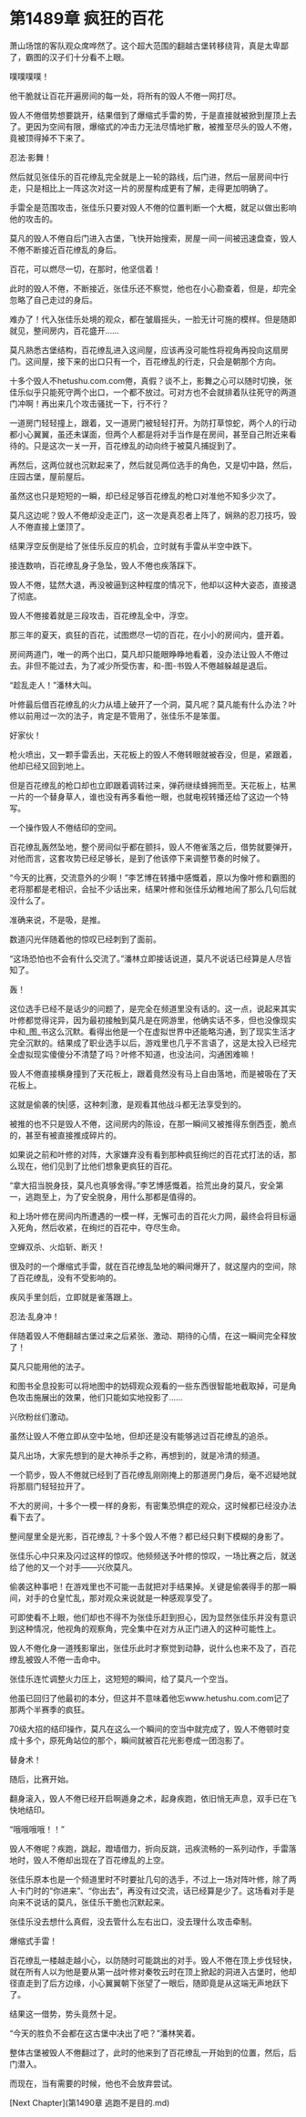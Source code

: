 # 第1489章 疯狂的百花

萧山场馆的客队观众席哗然了。这个超大范围的翻越古堡转移绕背，真是太卑鄙了，霸图的汉子们十分看不上眼。

噗噗噗噗！

他干脆就让百花开遍房间的每一处，将所有的毁人不倦一网打尽。

毁人不倦借势想要跳开，结果借到了爆缩式手雷的势，于是直接就被掀到屋顶上去了。更因为空间有限，爆缩式的冲击力无法尽情地扩散，被推至尽头的毁人不倦，竟被顶得掉不下来了。

忍法·影舞！

然后就见张佳乐的百花缭乱完全就是上一轮的路线，后门进，然后一层房间中行走，只是相比上一阵这次对这一片的房屋构成更有了解，走得更加明确了。

手雷全是范围攻击，张佳乐只要对毁人不倦的位置判断一个大概，就足以做出影响他的攻击的。

莫凡的毁人不倦自后门进入古堡，飞快开始搜索，房屋一间一间被迅速盘查，毁人不倦不断接近百花缭乱的身后。

百花，可以燃尽一切，在那时，他坚信着！

此时的毁人不倦，不断接近，张佳乐还不察觉，他也在小心勘查着，但是，却完全忽略了自己走过的身后。

难办了！代入张佳乐处境的观众，都在皱眉摇头，一脸无计可施的模样。但是随即就见，整间房内，百花盛开……

莫凡熟悉古堡结构，百花缭乱进入这间屋，应该再没可能性将视角再投向这扇房门。这间屋，接下来的出口只有一个，百花缭乱的行走，只会是朝那个方向。

十多个毁人不hetushu.com.com倦，真假？谈不上，影舞之心可以随时切换，张佳乐似乎只能死守两个出口，一个都不放过。可对方也不会就排着队往死守的两道门冲啊！再出来几个攻击骚扰一下，行不行？

一道房门轻轻撞上，跟着，又一道房门被轻轻打开。为防打草惊蛇，两个人的行动都小心翼翼，虽还未谋面，但两个人都是将对手当作是在房间，甚至自己附近来看待的。只是这次一关一开，百花缭乱的动向终于被莫凡捕捉到了。

再然后，这两位就也沉默起来了，然后就见两位选手的角色，又是切中路，然后，庄园古堡，屋前屋后。

虽然这也只是短短的一瞬，却已经足够百花缭乱的枪口对准他不知多少次了。

莫凡这边呢？毁人不倦却没走正门，这一次是真忍者上阵了，娴熟的忍刀技巧，毁人不倦直接上堡顶了。

结果浮空反倒是给了张佳乐反应的机会，立时就有手雷从半空中跌下。

接连数响，百花缭乱身子急坠，毁人不倦也疾落踩下。

毁人不倦，猛然大退，再没被逼到这种程度的情况下，他却以这种大姿态，直接退了彻底。

毁人不倦接着就是三段攻击，百花缭乱全中，浮空。

那三年的夏天，疯狂的百花，试图燃尽一切的百花，在小小的房间内，盛开着。

房间两道门，唯一的两个出口，莫凡却只能眼睁睁地看着，没办法让毁人不倦过去。非但不能过去，为了减少所受伤害，和-图-书毁人不倦越躲越是退后。

“趁乱走人！”潘林大叫。

叶修最后借百花缭乱的火力从墙上破开了一个洞，莫凡呢？莫凡能有什么办法？叶修以前用过一次的法子，肯定是不管用了，张佳乐不是笨蛋。

好家伙！

枪火喷出，又一颗手雷丢出，天花板上的毁人不倦转眼就被吞没，但是，紧跟着，他却已经又回到地上。

但是百花缭乱的枪口却也立即跟着调转过来，弹药继续蜂拥而至。天花板上，枯黑一片的一个替身草人，谁也没有再多看他一眼，也就电视转播还给了这边一个特写。

一个操作毁人不倦结印的空间。

百花缭乱轰然坠地，整个房间似乎都在颤抖，毁人不倦雀落之后，借势就要弹开，对他而言，这套攻势已经足够长，是到了他该停下来调整节奏的时候了。

“今天的比赛，交流意外的少啊！”李艺博在转播中感慨着，原以为像叶修和霸图的老将那都是老相识，会扯不少话出来，结果叶修和张佳乐幼稚地闹了那么几句后就没什么了。

准确来说，不是吸，是推。

数道闪光伴随着他的惊叹已经刺到了面前。

“这场恐怕也不会有什么交流了。”潘林立即接话说道，莫凡不说话已经算是人尽皆知了。

轰！

这位选手已经不是话少的问题了，是完全在频道里没有话的。这一点，说起来其实叶修都觉得诧异，因为最初接触到莫凡是在网游里，他确实话不多，但也没像现实中和_图_书这么沉默。看得出他是一个在虚拟世界中还能略沟通，到了现实生活才完全沉默的。结果成了职业选手以后，游戏里也几乎不言语了，这是太投入已经完全虚拟现实傻傻分不清楚了吗？叶修不知道，也没法问，沟通困难嘛！

毁人不倦直接横身撞到了天花板上，跟着竟然没有马上自由落地，而是被吸在了天花板上。

这就是偷袭的快|感，这种刺|激，是观看其他战斗都无法享受到的。

被推的也不只是毁人不倦，这间房内的陈设，在那一瞬间又被推得东倒西歪，脆点的，甚至有被直接推成碎片的。

如果说之前和叶修的对阵，大家嫌弃没有看到那种疯狂绚烂的百花式打法的话，那么现在，他们见到了比他们想象更疯狂的百花。

“拿大招当脱身技，莫凡也真够舍得。”李艺博感慨着。拾荒出身的莫凡，安全第一，逃跑至上，为了安全脱身，用什么那都是值得的。

和上场叶修在房间内所遭遇的一模一样，无懈可击的百花火力网，最终会将目标逼入死角，然后收紧，在绚烂的百花中，夺尽生命。

空蝉双杀、火焰斩、断灭！

很及时的一个爆缩式手雷，就在百花缭乱坠地的瞬间爆开了，就这屋内的空间，除了百花缭乱，没有不受影响的。

疾风手里剑后，立即就是雀落跟上。

忍法·乱身冲！

伴随着毁人不倦翻越古堡过来之后紧张、激动、期待的心情，在这一瞬间完全释放了！

莫凡只能用他的法子。

和图书全息投影可以将地图中的妨碍观众观看的一些东西很智能地截取掉，可是角色攻击施展出的效果，他们只能如实地投影了……

兴欣粉丝们激动。

虽然让毁人不倦立即从空中坠地，但却还是没有能够逃过百花缭乱的追杀。

莫凡出场，大家先想到的是大神杀手之称，再想到的，就是冷清的频道。

一个箭步，毁人不倦就已经到了百花缭乱刚刚掩上的那道房门身后，毫不迟疑地就将那扇门轻轻拉开了。

不大的房间，十多个一模一样的身影，有密集恐惧症的观众，这时候都已经没办法看下去了。

整间屋里全是光影，百花缭乱？十多个毁人不倦？都已经只剩下模糊的身影了。

张佳乐心中只来及闪过这样的惊叹。他频频送予叶修的惊叹，一场比赛之后，就送给了他的又一个对手——兴欣莫凡。

偷袭这种事吧！在游戏里也不可能一击就把对手结果掉。关键是偷袭得手的那一瞬间，对手的仓皇忙乱，那对观众来说就是一种感观享受了。

可即使看不上眼，他们却也不得不为张佳乐赶到担心，因为显然张佳乐并没有意识到这种情况，他视角的观察角，完全集中在对方从正门进入的这种可能性上。

毁人不倦化身一道残影窜出，张佳乐此时才察觉到动静，说什么也来不及了，百花缭乱被毁人不倦一击命中。

张佳乐连忙调整火力压上，这短短的瞬间，给了莫凡一个空当。

他虽已回归了他最初的本分，但这并不意味着他忘www.hetushu.com.com记了那两个半赛季的疯狂。

70级大招的结印操作，莫凡在这么一个瞬间的空当中就完成了，毁人不倦顿时变成十多个，原死角站位的那个，瞬间就被百花光影卷成一团泡影了。

替身术！

随后，比赛开始。

翻身滚入，毁人不倦已经开启啊遁身之术，起身疾跑，依旧悄无声息，双手已在飞快地结印。

“哦哦哦哦！！”

毁人不倦呢？疾跑，跳起，蹬墙借力，折向反跳，迅疾流畅的一系列动作，手雷落地时，毁人不倦却出现在了百花缭乱的上空。

张佳乐原本也是一个频道里时不时要扯几句的选手，不过上一场对阵叶修，除了两人卡门时的“你进来”、“你出去”，再没有过交流，话已经算是少了。这场看对手是向来不说话的莫凡，张佳乐干脆也沉默起来。

张佳乐没去想什么真假，没去管什么左右出口，没去理什么攻击牵制。

爆缩式手雷！

百花缭乱一楼越走越小心，以防随时可能跳出的对手。毁人不倦在顶上步伐轻快，就在所有人以为他是要从第一战叶修对秦牧云时在顶上掀起的洞进入古堡时，他却径直走到了后方边缘，小心翼翼朝下张望了一眼后，随即竟是从这端无声地跃下了。

结果这一借势，势头竟然十足。

“今天的胜负不会都在这古堡中决出了吧？”潘林笑着。

整体古堡被毁人不倦翻过了，此时的他来到了百花缭乱一开始到的位置，然后，后门潜入。

而现在，当有需要的时候，他也不会放弃尝试。



[Next Chapter](第1490章 逃跑不是目的.md)